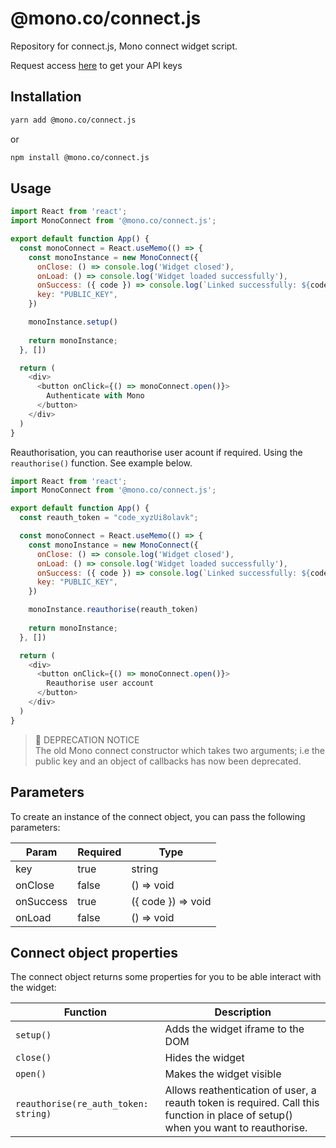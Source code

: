 # @mono.co/connect.js
Repository for connect.js, Mono connect widget script.

Request access [here](https://app.withmono.com/register) to get your API keys

## Installation

```bash
yarn add @mono.co/connect.js
```
or
```bash
npm install @mono.co/connect.js
```

## Usage

```js
import React from 'react';
import MonoConnect from '@mono.co/connect.js';

export default function App() {
  const monoConnect = React.useMemo(() => {
    const monoInstance = new MonoConnect({
      onClose: () => console.log('Widget closed'),
      onLoad: () => console.log('Widget loaded successfully'),
      onSuccess: ({ code }) => console.log(`Linked successfully: ${code}`),
      key: "PUBLIC_KEY",
    })

    monoInstance.setup()
    
    return monoInstance;
  }, [])

  return (
    <div>
      <button onClick={() => monoConnect.open()}>
        Authenticate with Mono
      </button>
    </div>
  )
}
```

Reauthorisation, you can reauthorise user acount if required. Using the `reauthorise()` function. See example below.
```js
import React from 'react';
import MonoConnect from '@mono.co/connect.js';

export default function App() {
  const reauth_token = "code_xyzUi8olavk";

  const monoConnect = React.useMemo(() => {
    const monoInstance = new MonoConnect({
      onClose: () => console.log('Widget closed'),
      onLoad: () => console.log('Widget loaded successfully'),
      onSuccess: ({ code }) => console.log(`Linked successfully: ${code}`),
      key: "PUBLIC_KEY",
    })

    monoInstance.reauthorise(reauth_token)
    
    return monoInstance;
  }, [])

  return (
    <div>
      <button onClick={() => monoConnect.open()}>
        Reauthorise user account
      </button>
    </div>
  )
}
```

> 🔔 DEPRECATION NOTICE  
> The old Mono connect constructor which takes two arguments; i.e the public key and an object of callbacks has now been deprecated. 

## Parameters
To create an instance of the connect object, you can pass the following parameters:

| Param              | Required    | Type        |
| ------------------ | ----------- | ----------- |
| key                | true        | string      |
| onClose            | false       | () => void      |
| onSuccess          | true       | ({ code }) => void      |
| onLoad           | false       | () => void      |

## Connect object properties
The connect object returns some properties for you to be able interact with the widget:

| Function        | Description |
| --------------- | ----------- |
| ```setup()```   | Adds the widget iframe to the DOM       |
| ```close()```   | Hides the widget       |
| ```open()```    | Makes the widget visible        |
| ```reauthorise(re_auth_token: string)```    | Allows reathentication of user, a reauth token is required. Call this function in place of setup() when you want to reauthorise.       |

